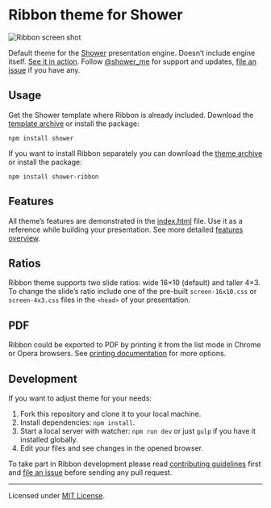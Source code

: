 # Ribbon theme for Shower

![Ribbon screen shot](../../../../../../../../diaporamas/slides-afd\_files/rmdshower/node\_modules/shower-ribbon/package/pictures/canvas.png)

Default theme for the [Shower](https://github.com/shower/shower/) presentation engine. Doesn’t include engine itself. [See it in action](http://shwr.me/shower/themes/ribbon/). Follow [@shower\_me](https://twitter.com/shower\_me) for support and updates, [file an issue](https://github.com/shower/shower/issues/new) if you have any.

## Usage

Get the Shower template where Ribbon is already included. Download the [template archive](http://shwr.me/shower.zip) or install the package:

```
npm install shower
```

If you want to install Ribbon separately you can download the [theme archive](http://shwr.me/ribbon.zip) or install the package:

```
npm install shower-ribbon
```

## Features

All theme’s features are demonstrated in the [index.html](../../../../../../../../diaporamas/slides-afd\_files/rmdshower/node\_modules/shower-ribbon/package/index.html) file. Use it as a reference while building your presentation. See more detailed [features overview](https://github.com/shower/shower/blob/master/docs/features-en.md).

## Ratios

Ribbon theme supports two slide ratios: wide 16×10 (default) and taller 4×3. To change the slide’s ratio include one of the pre-built `screen-16x10.css` or `screen-4x3.css` files in the `<head>` of your presentation.

## PDF

Ribbon could be exported to PDF by printing it from the list mode in Chrome or Opera browsers. See [printing documentation](https://github.com/shower/shower/blob/master/docs/printing-en.md) for more options.

## Development

If you want to adjust theme for your needs:

1. Fork this repository and clone it to your local machine.
2. Install dependencies: `npm install`.
3. Start a local server with watcher: `npm run dev` or just `gulp` if you have it installed globally.
4. Edit your files and see changes in the opened browser.

To take part in Ribbon development please read [contributing guidelines](../../../../../../../../diaporamas/slides-afd\_files/rmdshower/node\_modules/shower-ribbon/package/CONTRIBUTING.md) first and [file an issue](https://github.com/shower/shower/issues/new) before sending any pull request.

***

Licensed under [MIT License](license.md).

